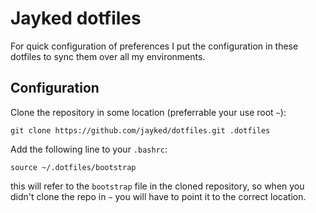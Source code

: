 # Jayked dotfiles
For quick configuration of preferences I put the configuration in these dotfiles to sync them over all my environments.

## Configuration
Clone the repository in some location (preferrable your use root `~`):
```
git clone https://github.com/jayked/dotfiles.git .dotfiles
```

Add the following line to your `.bashrc`:
```
source ~/.dotfiles/bootstrap
```
this will refer to the `bootstrap` file in the cloned repository, so when you didn't clone the repo in `~` you will have to point it to the correct location.

